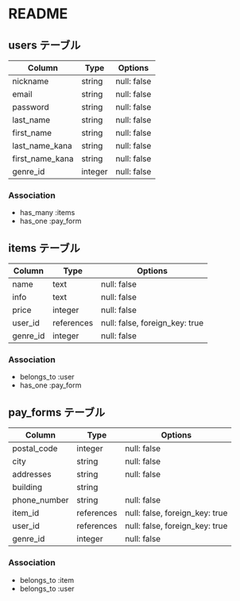 # README

## users テーブル

| Column             | Type    | Options     |
| ------------------ | ------  | ----------- |
| nickname           | string  | null: false |
| email              | string  | null: false |
| password           | string  | null: false |
| last_name          | string  | null: false |
| first_name         | string  | null: false |
| last_name_kana     | string  | null: false |
| first_name_kana    | string  | null: false |
| genre_id           | integer | null: false |

### Association

- has_many :items
- has_one :pay_form

## items テーブル

| Column             | Type       | Options                        |
| ------------------ | ------     | -----------                    |
| name               | text       | null: false                    |
| info               | text       | null: false                    |
| price              | integer    | null: false                    |
| user_id            | references | null: false, foreign_key: true |
| genre_id           | integer    | null: false                    |

### Association

- belongs_to :user
- has_one :pay_form

## pay_forms テーブル

| Column             | Type       | Options                        |
| ------------------ | ------     | -----------                    |
| postal_code        | integer    | null: false                    |
| city               | string     | null: false                    |
| addresses          | string     | null: false                    |
| building           | string     |                                |
| phone_number       | string     | null: false                    |
| item_id            | references | null: false, foreign_key: true |
| user_id            | references | null: false, foreign_key: true |
| genre_id           | integer    | null: false                    |

### Association

- belongs_to :item
- belongs_to :user
